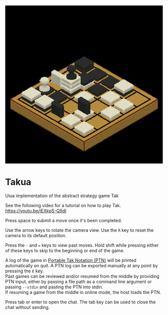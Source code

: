![Screenshot of the game](screenshot.png)

# Takua
Uiua implementation of the abstract strategy game Tak

See the following video for a tutorial on how to play Tak.  
https://youtu.be/iEXkpS-Q9dI

Press space to submit a move once it's been completed.

Use the arrow keys to rotate the camera view. Use the `R` key to reset the camera to its default position.

Press the `-` and `=` keys to view past moves.
Hold shift while pressing either of these keys to skip to the beginning or end of the game.

A log of the game in [Portable Tak Notation (PTN)](https://ustak.org/portable-tak-notation) will be printed automatically on quit. A PTN log can be exported manually at any point by pressing the `E` key.  
Past games can be reviewed and/or resumed from the middle by providing PTN input, either by passing a file path as a command line argument or passing `--stdin` and pasting the PTN into stdin.  
If resuming a game from the middle in online mode, the host loads the PTN.

Press tab or enter to open the chat. The tab key can be used to close the chat without sending.
